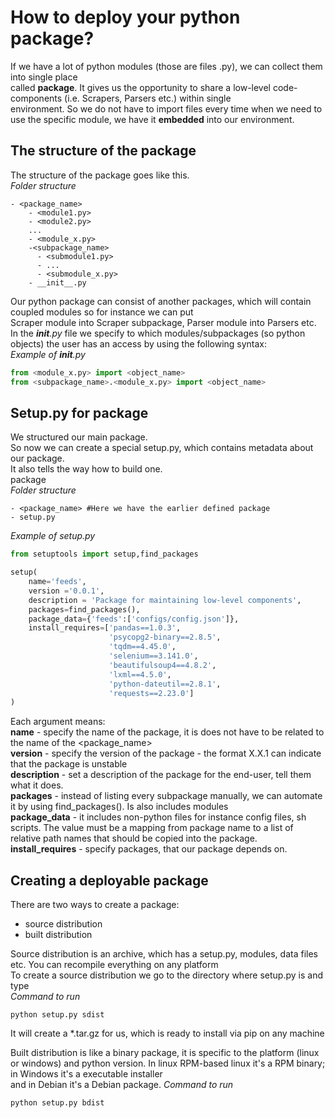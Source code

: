 # How to deploy your python package?

If we have a lot of python modules (those are files .py), we can  collect them into single place <br>
called **package**. It gives us the opportunity to share a low-level code-components (i.e. Scrapers, Parsers etc.) within single<br>
environment. So we do not have to import files every time when we need to use the specific module, we have it **embedded** into our
environment.
## The structure of the package
The structure of the package goes like this.<br>
_Folder structure_
```shell script
- <package_name>
    - <module1.py>
    - <module2.py>
    ...
    - <module_x.py>
    -<subpackage_name>
      - <submodule1.py>
      - ...
      - <submodule_x.py>
    - __init__.py
```
Our python package can consist of another packages, which will contain coupled modules so for instance we can put <br>
Scraper module into Scraper subpackage, Parser module into Parsers etc.<br> 
In the *__init__.py* file we specify to which modules/subpackages (so python objects) the user has an access by using the following 
syntax:<br>
*Example of __init__.py*
```python
from <module_x.py> import <object_name>
from <subpackage_name>.<module_x.py> import <object_name>
```
## Setup.py for package
We structured our main package.<br>
So now we can create a special setup.py, which contains metadata about our package.<br>
It also tells the way how to build one.<br>
package<br>
*Folder structure*
```shell script
- <package_name> #Here we have the earlier defined package
- setup.py
```
*Example of setup.py* <br>
```python
from setuptools import setup,find_packages

setup(
    name='feeds', 
    version ='0.0.1',
    description = 'Package for maintaining low-level components', 
    packages=find_packages(), 
    package_data={'feeds':['configs/config.json']},
    install_requires=['pandas==1.0.3',
                      'psycopg2-binary==2.8.5',
                      'tqdm==4.45.0',
                      'selenium==3.141.0',
                      'beautifulsoup4==4.8.2',
                      'lxml==4.5.0',
                      'python-dateutil==2.8.1',
                      'requests==2.23.0']
)
```
Each argument means: <br>
**name** - specify the name of the package, it is does not have to be related to the name of the <package_name><br>
**version** - specify the version of the package - the format X.X.1 can indicate that the package is unstable<br>
**description** - set a description of the package for the end-user, tell them what it does. <br>
**packages** - instead of listing every subpackage manually, we can automate it by using find_packages(). Is also includes modules<br>
**package_data** - it includes non-python files for instance config files, sh scripts. 
The value must be a mapping from package name to a list of relative path names that should be copied into the package.  <br>
**install_requires** - specify packages, that our package depends on. 
<br>
## Creating a deployable package
There are two ways to create a package: <br> 
- source distribution
- built distribution

Source distribution is an archive, which has a setup.py, modules, data files etc. You can recompile everything on any platform <br>
To create a source distribution we go to the directory where setup.py is and type <br>
*Command to run*<br>
```shell script
python setup.py sdist
```
It will create a *.tar.gz for us, which is ready to install via pip on any machine <br>

Built distribution is like a binary package, it is specific to the platform (linux or windows) and 
python version. In linux RPM-based linux it's a RPM binary; in Windows it's a executable installer <br>
and in Debian it's a Debian package.
*Command to run* 
```shell script
python setup.py bdist
```

 
